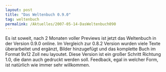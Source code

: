 ```yaml
---
layout: post
title: "Das Weltenbuch 0.9.0"
tag: weltenbuch
permalink: /Aktuelles/2007-05-14-DasWeltenbuch090
---
```



<p>Es ist soweit, nach 2 Monaten voller Previews ist jetzt das Weltenbuch in der Version 0.9.0 online. Im Vergleich zur 0.8.2 Version wurden viele Texte &uuml;berarbeitet und erg&auml;nzt, Bilder hinzugef&uuml;gt und das komplette Buch im Format 9x12 Zoll neu layoutet. Diese Version ist ein gro&szlig;er Schritt Richtung 1.0, die dann auch gedruckt werden soll. Feedback, egal in welcher Form, ist nat&uuml;rlich wie immer sehr willkommen.</p>

